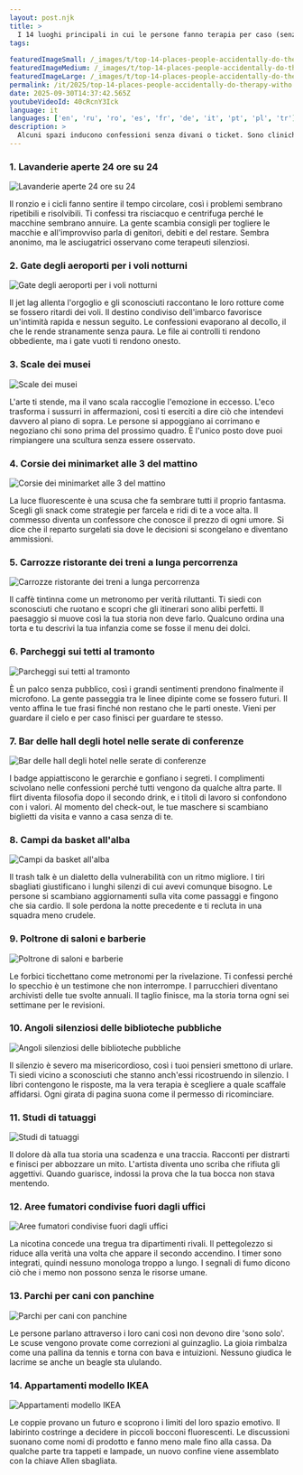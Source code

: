 ```yaml
---
layout: post.njk
title: >
  I 14 luoghi principali in cui le persone fanno terapia per caso (senza chiamarla terapia)
tags:
  
featuredImageSmall: /_images/t/top-14-places-people-accidentally-do-therapy-witho-cover-it-small.webp
featuredImageMedium: /_images/t/top-14-places-people-accidentally-do-therapy-witho-cover-it-medium.webp
featuredImageLarge: /_images/t/top-14-places-people-accidentally-do-therapy-witho-cover-it-large.webp
permalink: /it/2025/top-14-places-people-accidentally-do-therapy-witho.html
date: 2025-09-30T14:37:42.565Z
youtubeVideoId: 40cRcnY3Ick
language: it
languages: ['en', 'ru', 'ro', 'es', 'fr', 'de', 'it', 'pt', 'pl', 'tr']
description: >
  Alcuni spazi inducono confessioni senza divani o ticket. Sono cliniche non programmate dove sconosciuti si scambiano segreti, gli stati d'animo si ammorbidiscono o si irrigidiscono, e piccoli rituali trasformano l'ansia in racconti. Sembrano liminali, leggermente senza regole e stranamente sicuri per le verità che eviti a mezzogiorno.
---
```


### 1. Lavanderie aperte 24 ore su 24

![Lavanderie aperte 24 ore su 24](/_images/4/4780a1708105060295e94aa932952792-medium.webp)

Il ronzio e i cicli fanno sentire il tempo circolare, così i problemi sembrano ripetibili e risolvibili. Ti confessi tra risciacquo e centrifuga perché le macchine sembrano annuire. La gente scambia consigli per togliere le macchie e all'improvviso parla di genitori, debiti e del restare. Sembra anonimo, ma le asciugatrici osservano come terapeuti silenziosi.

### 2. Gate degli aeroporti per i voli notturni

![Gate degli aeroporti per i voli notturni](/_images/8/8ef54fac5d2f1b36d0c37d0f138e219d-medium.webp)

Il jet lag allenta l'orgoglio e gli sconosciuti raccontano le loro rotture come se fossero ritardi dei voli. Il destino condiviso dell'imbarco favorisce un'intimità rapida e nessun seguito. Le confessioni evaporano al decollo, il che le rende stranamente senza paura. Le file ai controlli ti rendono obbediente, ma i gate vuoti ti rendono onesto.

### 3. Scale dei musei

![Scale dei musei](/_images/8/87a86436b4dbbc3dd4a3f7772e61e833-medium.webp)

L'arte ti stende, ma il vano scala raccoglie l'emozione in eccesso. L'eco trasforma i sussurri in affermazioni, così ti eserciti a dire ciò che intendevi davvero al piano di sopra. Le persone si appoggiano ai corrimano e negoziano chi sono prima del prossimo quadro. È l'unico posto dove puoi rimpiangere una scultura senza essere osservato.

### 4. Corsie dei minimarket alle 3 del mattino

![Corsie dei minimarket alle 3 del mattino](/_images/f/fa10945472ad83d3ad5c1ca38f2b9cf6-medium.webp)

La luce fluorescente è una scusa che fa sembrare tutti il proprio fantasma. Scegli gli snack come strategie per farcela e ridi di te a voce alta. Il commesso diventa un confessore che conosce il prezzo di ogni umore. Si dice che il reparto surgelati sia dove le decisioni si scongelano e diventano ammissioni.

### 5. Carrozze ristorante dei treni a lunga percorrenza

![Carrozze ristorante dei treni a lunga percorrenza](/_images/f/fe284dbf3312f983f36fc8d31102c82d-medium.webp)

Il caffè tintinna come un metronomo per verità riluttanti. Ti siedi con sconosciuti che ruotano e scopri che gli itinerari sono alibi perfetti. Il paesaggio si muove così la tua storia non deve farlo. Qualcuno ordina una torta e tu descrivi la tua infanzia come se fosse il menu dei dolci.

### 6. Parcheggi sui tetti al tramonto

![Parcheggi sui tetti al tramonto](/_images/0/04afe6e439d40828c3b6f41cde7178b1-medium.webp)

È un palco senza pubblico, così i grandi sentimenti prendono finalmente il microfono. La gente passeggia tra le linee dipinte come se fossero futuri. Il vento affina le tue frasi finché non restano che le parti oneste. Vieni per guardare il cielo e per caso finisci per guardare te stesso.

### 7. Bar delle hall degli hotel nelle serate di conferenze

![Bar delle hall degli hotel nelle serate di conferenze](/_images/0/08ec5371387a796cba0c1609734c9bb3-medium.webp)

I badge appiattiscono le gerarchie e gonfiano i segreti. I complimenti scivolano nelle confessioni perché tutti vengono da qualche altra parte. Il flirt diventa filosofia dopo il secondo drink, e i titoli di lavoro si confondono con i valori. Al momento del check-out, le tue maschere si scambiano biglietti da visita e vanno a casa senza di te.

### 8. Campi da basket all'alba

![Campi da basket all'alba](/_images/f/fcb0bc6753e4ebc036b1dcb694e1d194-medium.webp)

Il trash talk è un dialetto della vulnerabilità con un ritmo migliore. I tiri sbagliati giustificano i lunghi silenzi di cui avevi comunque bisogno. Le persone si scambiano aggiornamenti sulla vita come passaggi e fingono che sia cardio. Il sole perdona la notte precedente e ti recluta in una squadra meno crudele.

### 9. Poltrone di saloni e barberie

![Poltrone di saloni e barberie](/_images/e/ee813e68f6af3a49d8a659bfc347612c-medium.webp)

Le forbici ticchettano come metronomi per la rivelazione. Ti confessi perché lo specchio è un testimone che non interrompe. I parrucchieri diventano archivisti delle tue svolte annuali. Il taglio finisce, ma la storia torna ogni sei settimane per le revisioni.

### 10. Angoli silenziosi delle biblioteche pubbliche

![Angoli silenziosi delle biblioteche pubbliche](/_images/e/ee90d3e909b39630d1735ce0a386e276-medium.webp)

Il silenzio è severo ma misericordioso, così i tuoi pensieri smettono di urlare. Ti siedi vicino a sconosciuti che stanno anch'essi ricostruendo in silenzio. I libri contengono le risposte, ma la vera terapia è scegliere a quale scaffale affidarsi. Ogni girata di pagina suona come il permesso di ricominciare.

### 11. Studi di tatuaggi

![Studi di tatuaggi](/_images/0/04ca39dcd345edb8e8cb788cb551a6d1-medium.webp)

Il dolore dà alla tua storia una scadenza e una traccia. Racconti per distrarti e finisci per abbozzare un mito. L'artista diventa uno scriba che rifiuta gli aggettivi. Quando guarisce, indossi la prova che la tua bocca non stava mentendo.

### 12. Aree fumatori condivise fuori dagli uffici

![Aree fumatori condivise fuori dagli uffici](/_images/e/e35e4be7498665f1f7de342f4b923e60-medium.webp)

La nicotina concede una tregua tra dipartimenti rivali. Il pettegolezzo si riduce alla verità una volta che appare il secondo accendino. I timer sono integrati, quindi nessuno monologa troppo a lungo. I segnali di fumo dicono ciò che i memo non possono senza le risorse umane.

### 13. Parchi per cani con panchine

![Parchi per cani con panchine](/_images/2/290733840d84aae1386e7ff885dab752-medium.webp)

Le persone parlano attraverso i loro cani così non devono dire 'sono solo'. Le scuse vengono provate come correzioni al guinzaglio. La gioia rimbalza come una pallina da tennis e torna con bava e intuizioni. Nessuno giudica le lacrime se anche un beagle sta ululando.

### 14. Appartamenti modello IKEA

![Appartamenti modello IKEA](/_images/b/baf2bba98aef22dde4c1e2724f188ac6-medium.webp)

Le coppie provano un futuro e scoprono i limiti del loro spazio emotivo. Il labirinto costringe a decidere in piccoli bocconi fluorescenti. Le discussioni suonano come nomi di prodotto e fanno meno male fino alla cassa. Da qualche parte tra tappeti e lampade, un nuovo confine viene assemblato con la chiave Allen sbagliata.

